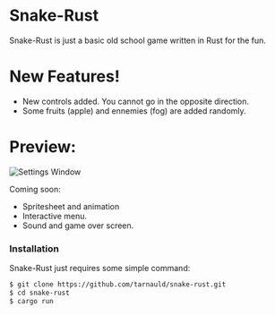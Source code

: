 # Snake-Rust

Snake-Rust is just a basic old school game written in Rust for the fun.

# New Features!

  - New controls added. You cannot go in the opposite direction.
  - Some fruits (apple) and ennemies (fog) are added randomly.

# Preview:
![Settings Window](https://raw.github.com/tarnauld/snake-rust/master/assets/snake_preview.png)

Coming soon:
  - Spritesheet and animation 
  - Interactive menu.
  - Sound and game over screen.

### Installation

Snake-Rust just requires some simple command:

```sh
$ git clone https://github.com/tarnauld/snake-rust.git
$ cd snake-rust
$ cargo run
```
